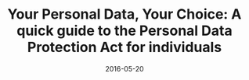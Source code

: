 ---
layout: post
title:  "Your Personal Data, Your Choice: A quick guide to the Personal Data Protection Act for individuals"
date:   2016-05-20
file_url: /files/resources/resources-for-individuals/2016/05/your-personal-data-your-choice.pdf
---